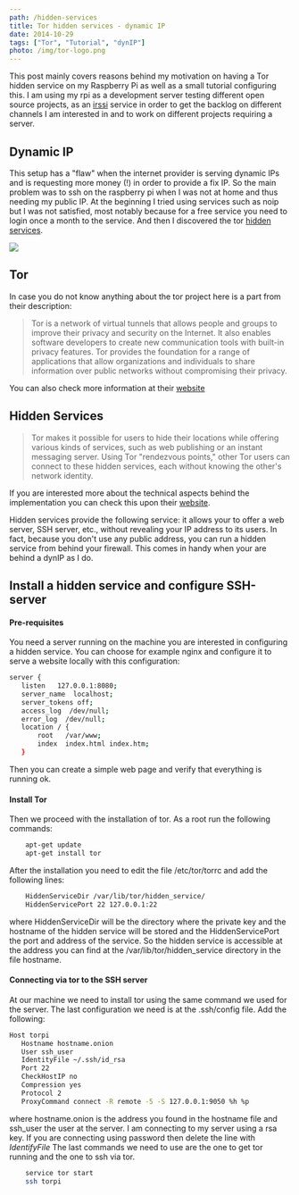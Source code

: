 ```yaml
---
path: /hidden-services
title: Tor hidden services - dynamic IP
date: 2014-10-29
tags: ["Tor", "Tutorial", "dynIP"]
photo: /img/tor-logo.png
---
```


This post mainly covers reasons behind my motivation on having a Tor hidden service on my Raspberry Pi as well as a small tutorial configuring this. I am using my rpi as a development server testing different open source projects, as an [irssi](http://www.irssi.org/) service in order to get the backlog on different channels I am interested in and to work on different projects requiring a server.

## Dynamic IP

This setup has a "flaw" when the internet provider is serving dynamic IPs and is requesting more money (!) in order to provide a fix IP. So the main problem was to ssh on the raspberry pi when I was not at home and thus needing my public IP. At the beginning I tried using services such as noip but I was not satisfied, most notably because for a free service you need to login once a month to the service. And then I discovered the tor [hidden services](https://www.torproject.org/docs/hidden-services.html.en).

<img src="/img/tor-logo.png">

## Tor

In case you do not know anything about the tor project here is a part from their description:

> Tor is a network of virtual tunnels that allows people and groups to improve their privacy and security on the Internet. It also enables software developers to create new communication tools with built-in privacy features. Tor provides the foundation for a range of applications that allow organizations and individuals to share information over public networks without compromising their privacy.

You can also check more information at their [website](https://www.torproject.org/about/overview.html.en)

## Hidden Services

> Tor makes it possible for users to hide their locations while offering various kinds of services, such as web publishing or an instant messaging server. Using Tor "rendezvous points," other Tor users can connect to these hidden services, each without knowing the other's network identity.

If you are interested more about the technical aspects behind the implementation you can check this upon their [website](https://www.torproject.org/docs/hidden-services.html.en).

Hidden services provide the following service: it allows your to offer a web server, SSH server, etc., without revealing your IP address to its users. In fact, because you don't use any public address, you can run a hidden service from behind your firewall. This comes in handy when your are behind a dynIP as I do.

## Install a hidden service and configure SSH-server

#### Pre-requisites

You need a server running on the machine you are interested in configuring a hidden service. You can choose for example nginx and configure it to serve a website locally with this configuration:

```bash
server {
   listen   127.0.0.1:8080;
   server_name  localhost;
   server_tokens off;
   access_log  /dev/null;
   error_log  /dev/null;
   location / {
       root   /var/www;
       index  index.html index.htm;
   }
```

Then you can create a simple web page and verify that everything is running ok.

#### Install Tor

Then we proceed with the installation of tor. As a root run the following commands:

```bash
	apt-get update
	apt-get install tor
```

After the installation you need to edit the file /etc/tor/torrc and add the following lines:

```bash
	HiddenServiceDir /var/lib/tor/hidden_service/
	HiddenServicePort 22 127.0.0.1:22
```

where HiddenServiceDir will be the directory where the private key and the hostname of the hidden service will be stored and the HiddenServicePort the port and address of the service. So the hidden service is accessible at the address you can find at the /var/lib/tor/hidden_service directory in the file hostname.

#### Connecting via tor to the SSH server

At our machine we need to install tor using the same command we used for the server. The last configuration we need is at the .ssh/config file. Add the following:

```bash
Host torpi
   Hostname hostname.onion
   User ssh_user
   IdentityFile ~/.ssh/id_rsa
   Port 22
   CheckHostIP no
   Compression yes
   Protocol 2
   ProxyCommand connect -R remote -5 -S 127.0.0.1:9050 %h %p
```

where hostname.onion is the address you found in the hostname file and ssh_user the user at the server. I am connecting to my server using a rsa key. If you are connecting using password then delete the line with <i>IdentifyFile</i> The last commands we need to use are the one to get tor running and the one to ssh via tor.

```bash
	service tor start
	ssh torpi
```

